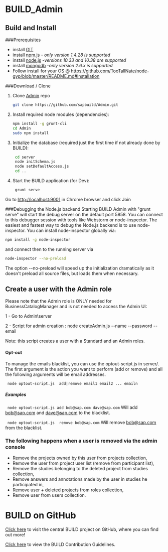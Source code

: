 # BUILD_Admin

## Build and Install 
###Prerequisites
- install [GIT](https://git-scm.com/downloads)
- install [npm.js](https://docs.npmjs.com/cli/install) - _*only version 1.4.28 is supported*_
- install [node.js](https://docs.npmjs.com/cli/install) -_*versions 10.33 and 10.38 are supported*_
- install [mongodb](https://www.mongodb.org/downloads#previous) -_*only version 2.6.x is supported*_
- Follow install for your OS @ https://github.com/TooTallNate/node-gyp/blob/master/README.md#installation


###Download / Clone

1. Clone [Admin](https://github.com/sapbuild/Admin) repo
    ```sh
    git clone https://github.com/sapbuild/Admin.git
    ```

2. Install required node modules (dependencies):
    ```sh 
    npm install -g grunt-cli
    cd Admin
    sudo npm install
    ```
    
3. Initialize the database (required just the first time if not already done by BUILD):
   ```sh
    cd server
    node initSchema.js
    node setDefaultAccess.js
    cd ..
   ```
   
4. Start the BUILD application (for Dev):
    ```sh
     grunt serve
    ```

Go to [http://localhost:9001](http://localhost:9001) in Chrome browser and click Join

###Debugging the Node.js backend
Starting BUILD Admin with "grunt serve" will start the debug server on the default port 5858. You can connect to this debugger session with tools like Webstorm or node-inspector. The easiest and fastest way to debug the Node.js backend is to use node-inspector. 
You can install node-inspector globally via:
```sh
npm install -g node-inspector
```
and connect then to the running server via
```sh
node-inspector --no-preload
```
The option --no-preload will speed up the initialization dramatically as it doesn't preload all source files, but loads them when necessary.


## Create a user with the Admin role
Please note that the Admin role is ONLY needed for BusinessCatalogManager and is not needed to access the Admin UI:

  1 - Go to Admin\server
  
  2 - Script for admin creation : node createAdmin.js --name <admin name> --password <admin password>  --email <admin email>
  
  Note: this script creates a user with a Standard and an Admin roles.

#### Opt-out
To manage the emails blacklist, you can use the optout-script.js in server/. The first argument is the action you want to perform (add or remove) and all the following arguments will be email addresses.

`` node optout-script.js  add|remove email1 email2 ... emailn``

##### Examples

`` node optout-script.js add bob@sap.com dave@sap.com`` 
Will add bob@sap.com and dave@sap.com to the blacklist.

`` node optout-script.js  remove bob@sap.com``
Will remove bob@sap.com from the blacklist.

### The following happens when a user is removed via the admin console
- Remove the projects owned by this user from projects collection,
- Remove the user from project user list (remove from participant list),
- Remove the studies belonging to the deleted project from studies collection,
- Remove answers and annotations made by the user in studies he participated in,
- Remove user + deleted projects from roles collection,
- Remove user from users collection.


# BUILD on GitHub

[Click here](https://github.com/SAP/BUILD) to visit the central BUILD project on GitHub, where you can find out more!

[Click here](https://github.com/SAP/BUILD/blob/master/Contributing.md) to view the BUILD Contribution Guidelines. 

